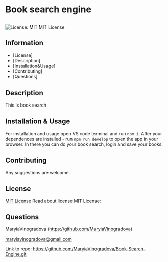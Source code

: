 # Book search engine
## 
  ![License: MIT](https://img.shields.io/badge/License-MIT-yellow.svg)
  MIT License
## Information
  - [License] 
  - [Description] 
  - [Installation&Usage] 
  - [Contributing] 
  - [Questions] 

## Description
  This is book search 

## Installation & Usage
  For installation and usage open VS code terminal and run `npm i`. After your dependences are installed - run `npm run develop` to open the app in your browser.
  In there you can do your book search, login and save your books. 

## Contributing
  Any suggestions are welcome. 

## License
  [MIT License](https://opensource.org/licenses/MIT)
  Read about license MIT License:

## Questions
  MaryiaVinogradova (https://github.com/MaryiaVinogradova)

  maryiavinogradova@gmail.com





  Link to repo:
  https://github.com/MaryiaVinogradova/Book-Search-Engine.git